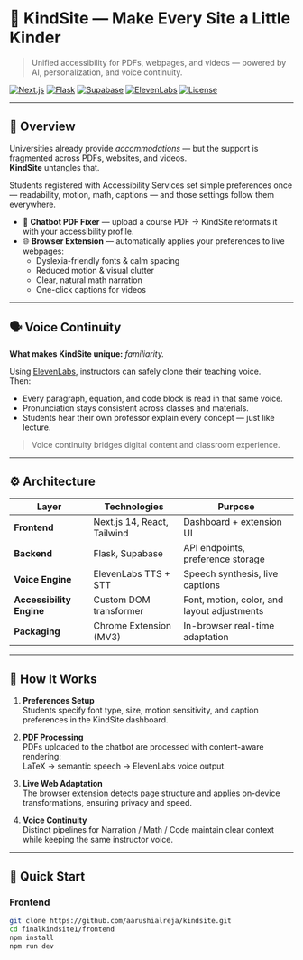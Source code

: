 # 🌱 KindSite — Make Every Site a Little Kinder

> Unified accessibility for PDFs, webpages, and videos — powered by AI, personalization, and voice continuity.

[![Next.js](https://img.shields.io/badge/Next.js-14-black?logo=nextdotjs)](https://nextjs.org/)
[![Flask](https://img.shields.io/badge/Flask-Backend-blue?logo=flask)](https://flask.palletsprojects.com/)
[![Supabase](https://img.shields.io/badge/Supabase-Database-green?logo=supabase)](https://supabase.com/)
[![ElevenLabs](https://img.shields.io/badge/Voice-ElevenLabs-orange)](https://elevenlabs.io/)
[![License](https://img.shields.io/badge/license-MIT-lightgrey.svg)](LICENSE)

---

## 🧩 Overview

Universities already provide *accommodations* — but the support is fragmented across PDFs, websites, and videos.  
**KindSite** untangles that.

Students registered with Accessibility Services set simple preferences once — readability, motion, math, captions — and those settings follow them everywhere.

- 🧠 **Chatbot PDF Fixer** — upload a course PDF → KindSite reformats it with your accessibility profile.  
- 🌐 **Browser Extension** — automatically applies your preferences to live webpages:
  - Dyslexia-friendly fonts & calm spacing  
  - Reduced motion & visual clutter  
  - Clear, natural math narration  
  - One-click captions for videos  

---

## 🗣️ Voice Continuity

**What makes KindSite unique:** *familiarity.*

Using [ElevenLabs](https://elevenlabs.io/), instructors can safely clone their teaching voice.  
Then:

- Every paragraph, equation, and code block is read in that same voice.  
- Pronunciation stays consistent across classes and materials.  
- Students hear their own professor explain every concept — just like lecture.

> Voice continuity bridges digital content and classroom experience.

---

## ⚙️ Architecture

| Layer | Technologies | Purpose |
|-------|---------------|----------|
| **Frontend** | Next.js 14, React, Tailwind | Dashboard + extension UI |
| **Backend** | Flask, Supabase | API endpoints, preference storage |
| **Voice Engine** | ElevenLabs TTS + STT | Speech synthesis, live captions |
| **Accessibility Engine** | Custom DOM transformer | Font, motion, color, and layout adjustments |
| **Packaging** | Chrome Extension (MV3) | In-browser real-time adaptation |

---

## 🧠 How It Works

1. **Preferences Setup**  
   Students specify font type, size, motion sensitivity, and caption preferences in the KindSite dashboard.

2. **PDF Processing**  
   PDFs uploaded to the chatbot are processed with content-aware rendering:  
   LaTeX → semantic speech → ElevenLabs voice output.

3. **Live Web Adaptation**  
   The browser extension detects page structure and applies on-device transformations, ensuring privacy and speed.

4. **Voice Continuity**  
   Distinct pipelines for Narration / Math / Code maintain clear context while keeping the same instructor voice.

---

## 🚀 Quick Start

### Frontend
```bash
git clone https://github.com/aarushialreja/kindsite.git
cd finalkindsite1/frontend
npm install
npm run dev

